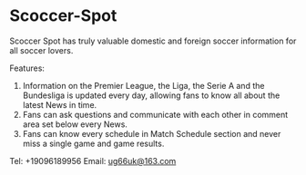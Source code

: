# Scoccer-Spot

Scoccer Spot has truly valuable domestic and foreign soccer information for all soccer lovers.

Features:
1. Information on the Premier League, the Liga, the Serie A and the Bundesliga is updated every day, allowing fans to know all about the latest News in time.
2. Fans can ask questions and communicate with each other in comment area set below every News.
3. Fans can know every schedule in Match Schedule section and never miss a single game and game results.

Tel: +19096189956
Email: ug66uk@163.com
